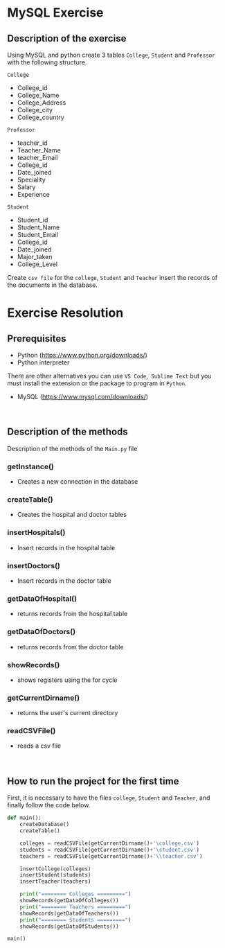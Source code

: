 # MySQL Exercise

## Description of the exercise

Using MySQL and python create 3 tables `College`, `Student` and `Professor` with the following structure.

`College`                  
- College_id
- College_Name
- College_Address
- College_city
- College_country
    

`Professor` 
- teacher_id
- Teacher_Name
- teacher_Email
- College_id
- Date_joined
- Speciality
- Salary
- Experience

`Student` 
- Student_id
- Student_Name
- Student_Email
- College_id
- Date_joined
- Major_taken
- College_Level

Create `csv file` for the `college`, `Student` and `Teacher` insert the records of the documents in the database.


# Exercise Resolution

## Prerequisites
- Python (https://www.python.org/downloads/)
- Python interpreter

There are other alternatives you can use `VS Code`,` Sublime Text` but you must install the extension or the package to program in `Python`.
- MySQL (https://www.mysql.com/downloads/)

<br>

## Description of the methods
Description of the methods of the `Main.py` file

### getInstance() 
- Creates a new connection in the database
### createTable() 
- Creates the hospital and doctor tables
### insertHospitals() 
- Insert records in the hospital table
### insertDoctors() 
- Insert records in the doctor table
### getDataOfHospital() 
- returns records from the hospital table
### getDataOfDoctors() 
- returns records from the doctor table
### showRecords() 
- shows registers using the for cycle
### getCurrentDirname() 
- returns the user's current directory
### readCSVFile() 
- reads a csv file

<br>

## How to run the project for the first time
First, it is necessary to have the files `college`, `Student` and `Teacher`, and finally follow the code below.

```py
def main():
    createDatabase()
    createTable()

    colleges = readCSVFile(getCurrentDirname()+'\college.csv')
    students = readCSVFile(getCurrentDirname()+'\student.csv')
    teachers = readCSVFile(getCurrentDirname()+'\\teacher.csv')

    insertCollege(colleges)
    insertStudent(students)
    insertTeacher(teachers)

    print("======== Colleges =========")
    showRecords(getDataOfColleges())
    print("======== Teachers =========")
    showRecords(getDataOfTeachers())
    print("======== Students =========")
    showRecords(getDataOfStudents())

main()
```
